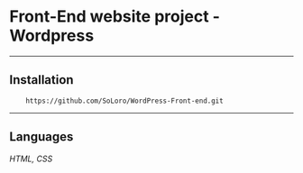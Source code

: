 # Front-End website project - Wordpress
____
## Installation
```
    https://github.com/SoLoro/WordPress-Front-end.git
```
____
## Languages
*HTML, CSS*
